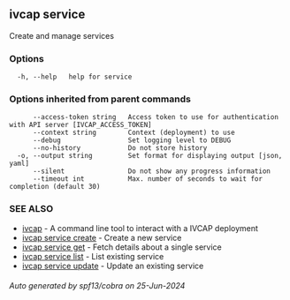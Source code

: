 ## ivcap service

Create and manage services 

### Options

```
  -h, --help   help for service
```

### Options inherited from parent commands

```
      --access-token string   Access token to use for authentication with API server [IVCAP_ACCESS_TOKEN]
      --context string        Context (deployment) to use
      --debug                 Set logging level to DEBUG
      --no-history            Do not store history
  -o, --output string         Set format for displaying output [json, yaml]
      --silent                Do not show any progress information
      --timeout int           Max. number of seconds to wait for completion (default 30)
```

### SEE ALSO

* [ivcap](ivcap.md)	 - A command line tool to interact with a IVCAP deployment
* [ivcap service create](ivcap_service_create.md)	 - Create a new service
* [ivcap service get](ivcap_service_get.md)	 - Fetch details about a single service
* [ivcap service list](ivcap_service_list.md)	 - List existing service
* [ivcap service update](ivcap_service_update.md)	 - Update an existing service

###### Auto generated by spf13/cobra on 25-Jun-2024
